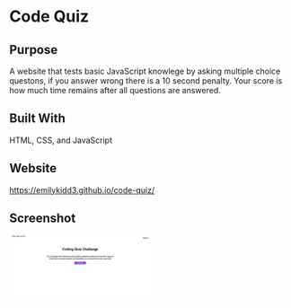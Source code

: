 # Code Quiz

## Purpose
A website that tests basic JavaScript knowlege by asking multiple choice questons, if you answer wrong there is a 10 second penalty. Your score is how much time remains after all questions are answered.

## Built With 
HTML, CSS, and JavaScript

## Website
https://emilykidd3.github.io/code-quiz/

## Screenshot
<img src="./assets/images/screenshot.png" width="50%" heigh="50%">
